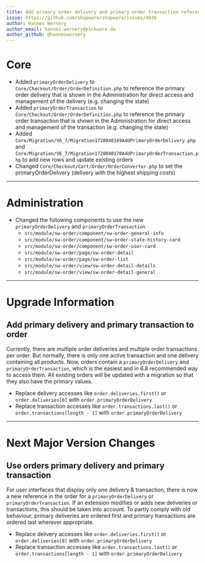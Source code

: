 ```yaml
---
title: Add primary order delivery and primary order transaction reference
issue: https://github.com/shopware/shopware/issues/4936
author: Hannes Wernery
author_email: hannes.wernery@pickware.de
author_github: @hanneswernery
---
```

# Core
* Added `primaryOrderDelivery` to `Core/Checkout/Order/OrderDefinition.php` to reference the primary order delivery that is shown in the Administration for direct access and management of the delivery (e.g. changing the state)
* Added `primaryOrderTransaction` to `Core/Checkout/Order/OrderDefinition.php` to reference the primary order transaction that is shown in the Administration for direct access and management of the transaction (e.g. changing the state)
* Added `Core/Migration/V6_7/Migration1728040169AddPrimaryOrderDelivery.php` and `Core/Migration/V6_7/Migration1728040170AddPrimaryOrderTransaction.php` to add new rows and update existing orders
* Changed `Core/Checkout/Cart/Order/OrderConverter.php` to set the primaryOrderDelivery (delivery with the highest shipping costs)
___
# Administration
* Changed the following components to use the new `primaryOrderDelivery` and `primaryOrderTransaction`
  * `src/module/sw-order/component/sw-order-general-info`
  * `src/module/sw-order/component/sw-order-state-history-card`
  * `src/module/sw-order/component/sw-order-user-card`
  * `src/module/sw-order/page/sw-order-detail`
  * `src/module/sw-order/page/sw-order-list`
  * `src/module/sw-order/view/sw-order-detail-details`
  * `src/module/sw-order/view/sw-order-detail-general`
___
# Upgrade Information
## Add primary delivery and primary transaction to order
Currently, there are multiple order deliveries and multiple order transactions per order.
But normally, there is only one active transaction and one delivery containing all products.
Now, orders contain a `primaryOrderDelivery` and `primaryOrderTransaction`, which is the easiest and in 6.8 recommended way to access them.
All existing orders will be updated with a migration so that they also have the primary values.

* Replace delivery accesses like `order.deliveries.first()` or `order.deliveries[0]` with `order.primaryOrderDelivery`
* Replace transaction accesses like `order.transactions.last()` or `order.transactions[length - 1]` with `order.primaryOrderDelivery`
___
# Next Major Version Changes
## Use orders primary delivery and primary transaction
For user interfaces that display only one delivery & transaction, there is now a new reference in the order for a `primaryOrderDelivery` or `primaryOrderTransaction`.
If an extension modifies or adds new deliveries or transactions, this should be taken into account.
To partly comply with old behaviour, primary deliveries are ordered first and primary transactions are ordered last wherever appropriate.

* Replace delivery accesses like `order.deliveries.first()` or `order.deliveries[0]` with `order.primaryOrderDelivery`
* Replace transaction accesses like `order.transactions.last()` or `order.transactions[length - 1]` with `order.primaryOrderDelivery`
